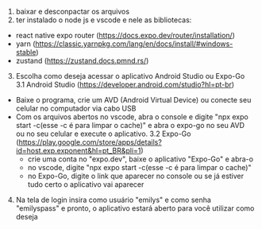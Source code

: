 1. baixar e desconpactar os arquivos
2. ter instalado o node js e vscode e nele as bibliotecas: 
- react native expo router (https://docs.expo.dev/router/installation/)
- yarn (https://classic.yarnpkg.com/lang/en/docs/install/#windows-stable)
- zustand (https://zustand.docs.pmnd.rs/)
3. Escolha como deseja acessar o aplicativo Android Studio ou Expo-Go
3.1 Android Studio (https://developer.android.com/studio?hl=pt-br)
  - Baixe o programa, crie um AVD (Android Virtual Device) ou conecte seu celular no
    computador via cabo USB
  - Com os arquivos abertos no vscode, abra o console e digite "npx expo start -c(esse -c é para limpar o cache)" 
    e abra o expo-go no seu AVD ou no seu celular e execute o aplicativo.
3.2 Expo-Go (https://play.google.com/store/apps/details?id=host.exp.exponent&hl=pt_BR&pli=1)
    - crie uma conta no "expo.dev", baixe o aplicativo "Expo-Go" e abra-o
    - no vscode, digite "npx expo start -c(esse -c é para limpar o cache)"
    - no Expo-Go, digite o link que aparecer no console ou se já estiver tudo certo
      o aplicativo vai aparecer
4. Na tela de login insira como usuário "emilys" e como senha "emilyspass" e pronto, o aplicativo estará aberto
   para você utilizar como deseja
